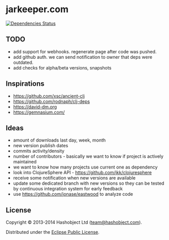 # jarkeeper.com

[![Dependencies Status](https://jarkeeper.com/hashobject/jarkeeper.com/status.svg)](http://jarkeeper.com/hashobject/jarkeeper.com)

## TODO

  * add support for webhooks. regenerate page after code was pushed.
  * add github auth. we can send notification to owner that deps were outdated.
  * add checks for alpha/beta versions, snapshots

## Inspirations

  * https://github.com/xsc/ancient-clj
  * https://github.com/rodnaph/clj-deps
  * https://david-dm.org
  * https://gemnasium.com/

## Ideas

  * amount of downloads last day, week, month
  * new version publish dates
  * commits activity/density
  * number of contributors - basically we want to know if project is actively maintained
  * we want to know how many projects use current one as dependency
  * look into ClojureSphere API  - https://github.com/jkk/clojuresphere
  * receive some notification when new versions are available
  * update some dedicated branch with new versions so they can be tested by continuous integration system for early feedback
  * use https://github.com/jonase/eastwood to analyze code


## License

Copyright © 2013-2014 Hashobject Ltd (team@hashobject.com).

Distributed under the [Eclipse Public License](http://opensource.org/licenses/eclipse-1.0).
